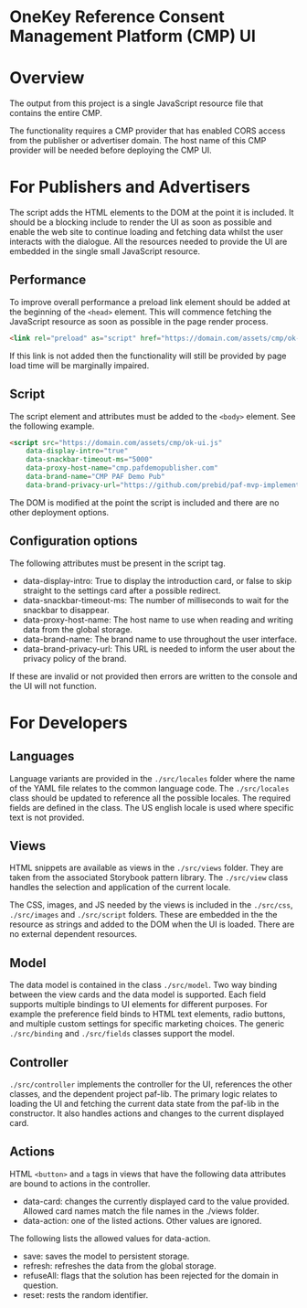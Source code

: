 # OneKey Reference Consent Management Platform (CMP) UI

# Overview

The output from this project is a single JavaScript resource file that contains the entire CMP.

The functionality requires a CMP provider that has enabled CORS access from the publisher or advertiser domain. The host
name of this CMP provider will be needed before deploying the CMP UI.

# For Publishers and Advertisers

The script adds the HTML elements to the DOM at the point it is included. It should be a blocking include to render the
UI as soon as possible and enable the web site to continue loading and fetching data whilst the user interacts with the 
dialogue. All the resources needed to provide the UI are embedded in the single small JavaScript resource.

## Performance

To improve overall performance a preload link element should be added at the beginning of the `<head>` element. This 
will commence fetching the JavaScript resource as soon as possible in the page render process.

```html
<link rel="preload" as="script" href="https://domain.com/assets/cmp/ok-ui.js">
```

If this link is not added then the functionality will still be provided by page load time will be marginally impaired.

## Script

The script element and attributes must be added to the `<body>` element. See the following example.

```html
<script src="https://domain.com/assets/cmp/ok-ui.js" 
    data-display-intro="true"
    data-snackbar-timeout-ms="5000" 
    data-proxy-host-name="cmp.pafdemopublisher.com" 
    data-brand-name="CMP PAF Demo Pub"
    data-brand-privacy-url="https://github.com/prebid/paf-mvp-implementation"></script>
```

The DOM is modified at the point the script is included and there are no other deployment options.

## Configuration options

The following attributes must be present in the script tag.

- data-display-intro: True to display the introduction card, or false to skip straight to the settings card after a possible redirect.
- data-snackbar-timeout-ms: The number of milliseconds to wait for the snackbar to disappear.
- data-proxy-host-name: The host name to use when reading and writing data from the global storage.
- data-brand-name: The brand name to use throughout the user interface.
- data-brand-privacy-url: This URL is needed to inform the user about the privacy policy of the brand.

If these are invalid or not provided then errors are written to the console and the UI will not function.

# For Developers

## Languages

Language variants are provided in the `./src/locales` folder where the name of the YAML file relates to the common
language code. The `./src/locales` class should be updated to reference all the possible locales. The required fields
are defined in the class. The US english locale is used where specific text is not provided.

## Views

HTML snippets are available as views in the `./src/views` folder. They are taken from the associated Storybook pattern
library. The `./src/view` class handles the selection and application of the current locale.

The CSS, images, and JS needed by the views is included in the `./src/css`, `./src/images` and `./src/script` folders.
These are embedded in the the resource as strings and added to the DOM when the UI is loaded. There are no external
dependent resources.

## Model

The data model is contained in the class `./src/model`. Two way binding between the view cards and the data model is
supported. Each field supports multiple bindings to UI elements for different purposes. For example the preference field
binds to HTML text elements, radio buttons, and multiple custom settings for specific marketing choices. The generic 
`./src/binding` and `./src/fields` classes support the model.

## Controller
 
`./src/controller` implements the controller for the UI, references the other classes, and the dependent project paf-lib.
The primary logic relates to loading the UI and fetching the current data state from the paf-lib in the constructor. It
also handles actions and changes to the current displayed card.

## Actions

HTML `<button>` and `a` tags in views that have the following data attributes are bound to actions in the controller.

- data-card: changes the currently displayed card to the value provided. Allowed card names match the file names in the ./views folder.
- data-action: one of the listed actions. Other values are ignored.

The following lists the allowed values for data-action.

- save: saves the model to persistent storage.
- refresh: refreshes the data from the global storage.
- refuseAll: flags that the solution has been rejected for the domain in question.
- reset: rests the random identifier.